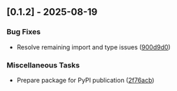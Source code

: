 ## [0.1.2] - 2025-08-19

### Bug Fixes

- Resolve remaining import and type issues ([900d9d0](https://github.com/appleparan/plsno429/commit/900d9d041baa122274a7922a115495fb186d83fc))

### Miscellaneous Tasks

- Prepare package for PyPI publication ([2f76acb](https://github.com/appleparan/plsno429/commit/2f76acbbd6610516f706be8312fd58d148d90224))

<!-- generated by git-cliff -->
